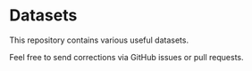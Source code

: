 Datasets
========

This repository contains various useful datasets.

Feel free to send corrections via GitHub issues or pull requests.